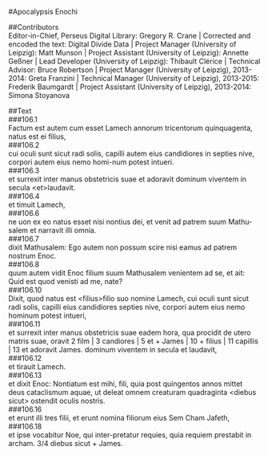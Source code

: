 #Apocalypsis Enochi  

##Contributors  
Editor-in-Chief, Perseus Digital Library: Gregory R. Crane | Corrected and encoded the text: Digital Divide Data | Project Manager (University of Leipzig): Matt Munson | Project Assistant (University of Leipzig): Annette Geßner | Lead Developer (University of Leipzig): Thibault Clérice | Technical Advisor: Bruce Robertson | Project Manager (University of Leipzig), 2013-2014: Greta Franzini | Technical Manager (University of Leipzig), 2013-2015: Frederik Baumgardt | Project Assistant (University of Leipzig), 2013-2014: Simona Stoyanova  

##Text  
###106.1  
Factum est autem cum esset Lamech annorum tricentorum quinquagenta, natus est ei filius,  
###106.2  
cui oculi sunt sicut radi solis, capilli autem eius candidiores in septies nive, corpori autem eius nemo homi-num potest intueri.  
###106.3  
et surrexit inter manus obstetricis suae et adoravit dominum viventem in secula &lt;et&gt;laudavit.  
###106.4  
et timuit Lamech,  
###106.6  
ne uon ex eo natus esset nisi nontius dei, et venit ad patrem suum Mathu-salem et narravit illi omnia.  
###106.7  
dixit Mathusalem: Ego autem non possum scire nisi eamus ad patrem nostrum Enoc.  
###106.8  
quum autem vidit Enoc filium suum Mathusalem venientem ad se, et ait: Quid est quod venisti ad me, nate?  
###106.10  
Dixit, quod natus est &lt;filius&gt;filio suo nomine Lamech, cui oculi sunt sicut radi solis, capilli eius candidiores septies nive, corpori autem eius nemo hominum potest intueri,  
###106.11  
et surrexit inter manus obstetricis suae eadem hora, qua procidit de utero matris suae, oravit 2 film | 3 candiores | 5 et + James | 10 + filius | 11 capillis | 13 et adoravit James. dominum viventem in secula et laudavit,  
###106.12  
et tirauit Lamech.  
###106.13  
et dixit Enoc: Nontiatum est mihi, fili, quia post quingentos annos mittet deus cataclismum aquae, ut deleat omnem creaturam quadraginta &lt;diebus sicut&gt; ostendit oculis nostris.  
###106.16  
et erunt illi tres filii, et erunt nomina filiorum eius Sem Cham Jafeth,  
###106.18  
et ipse vocabitur Noe, qui inter-pretatur requies, quia requiem prestabit in archam. 3/4 diebus sicut + James.  
